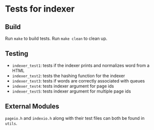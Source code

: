 # Tests for indexer

## Build
Run `make` to build tests. Run `make clean` to clean up.

## Testing
- `indexer_test1`: tests if the indexer prints and normalizes word from a HTML
- `indexer_test2`: tests the hashing function for the indexer
- `indexer_test3`: tests if words are correctly associated with queues
- `indexer_test4`: tests indexer argument for page ids
- `indexer_test5`: tests indexer argument for multiple page ids

## External Modules
`pageio.h` and `indexio.h` along with their test files can both be found in `utils`.